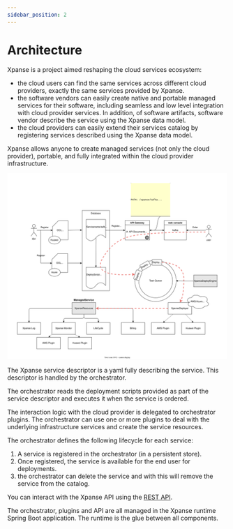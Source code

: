 ```yaml
---
sidebar_position: 2
---
```


# Architecture

Xpanse is a project aimed reshaping the cloud services ecosystem:

-   the cloud users can find the same services across different cloud providers, exactly the same services provided by
    Xpanse.
-   the software vendors can easily create native and portable managed services for their software, including seamless and
    low level integration with cloud provider services. In addition, of software artifacts, software vendor describe the
    service using the Xpanse data model.
-   the cloud providers can easily extend their services catalog by registering services described using the Xpanse data model.

Xpanse allows anyone to create managed services (not only the cloud provider), portable, and fully
integrated within the cloud provider infrastructure.

![Xpanse Architecture](../static/img/xpanse_architecture.svg 'Xpanse Architecture')

The Xpanse service descriptor is a yaml fully describing the service. This descriptor is handled by the orchestrator.

The orchestrator reads the deployment scripts provided as part of the service descriptor and executes it when the service is ordered.

The interaction logic with the cloud provider is delegated to orchestrator plugins. The orchestrator can use one or more
plugins to deal with the underlying infrastructure services and create the service resources.

The orchestrator defines the following lifecycle for each service:

1. A service is registered in the orchestrator (in a persistent store).
2. Once registered, the service is available for the end user for deployments.
3. the orchestrator can delete the service and with this will remove the service from the catalog.

You can interact with the Xpanse API using the [REST API](https://app.swaggerhub.com/apis/eclipse-xpanse-bot/XpanseRuntimeApi).

The orchestrator, plugins and API are all managed in the Xpanse runtime Spring Boot application.
The runtime is the glue between all components.
